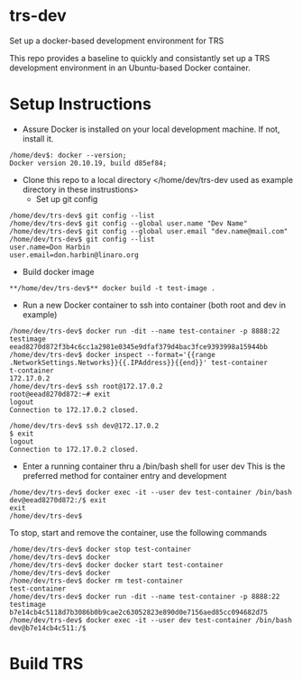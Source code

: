 # trs-dev
Set up a docker-based development environment for TRS

This repo provides a baseline to quickly and consistantly set up a TRS development environment in an Ubuntu-based Docker container.

# Setup Instructions

* Assure Docker is installed on your local development machine. If not, install it. 
```Script
/home/dev$: docker --version;
Docker version 20.10.19, build d85ef84;
```

* Clone this repo to a local directory </home/dev/trs-dev used as example directory in these instrustions>
  * Set up git config
```
/home/dev/trs-dev$ git config --list
/home/dev/trs-dev$ git config --global user.name "Dev Name"
/home/dev/trs-dev$ git config --global user.email "dev.name@mail.com"
/home/dev/trs-dev$ git config --list
user.name=Don Harbin
user.email=don.harbin@linaro.org
```
* Build docker image 
```
**/home/dev/trs-dev$** docker build -t test-image .
```
* Run a new Docker container to ssh into container (both root and dev in example)
```
/home/dev/trs-dev$ docker run -dit --name test-container -p 8888:22 testimage
eead8270d872f3b4c6cc1a2981e0345e9dfaf379d4bac3fce9393998a15944bb
/home/dev/trs-dev$ docker inspect --format='{{range .NetworkSettings.Networks}}{{.IPAddress}}{{end}}' test-container
t-container
172.17.0.2
/home/dev/trs-dev$ ssh root@172.17.0.2
root@eead8270d872:~# exit
logout
Connection to 172.17.0.2 closed.

/home/dev/trs-dev$ ssh dev@172.17.0.2
$ exit
logout
Connection to 172.17.0.2 closed.
```
* Enter a running container thru a /bin/bash shell for user dev
This is the preferred method for container entry and development

```
/home/dev/trs-dev$ docker exec -it --user dev test-container /bin/bash
dev@eead8270d872:/$ exit
exit
/home/dev/trs-dev$ 
```
To stop, start and remove the container, use the following commands
```
/home/dev/trs-dev$ docker stop test-container
/home/dev/trs-dev$ docker 
/home/dev/trs-dev$ docker docker start test-container
/home/dev/trs-dev$ docker 
/home/dev/trs-dev$ docker rm test-container
test-container
/home/dev/trs-dev$ docker run -dit --name test-container -p 8888:22 testimage
b7e14cb4c5118d7b3086b0b9cae2c63052823e890d0e7156aed85cc094682d75
/home/dev/trs-dev$ docker exec -it --user dev test-container /bin/bash
dev@b7e14cb4c511:/$
```

# Build TRS 



